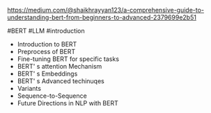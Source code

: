 
https://medium.com/@shaikhrayyan123/a-comprehensive-guide-to-understanding-bert-from-beginners-to-advanced-2379699e2b51

#BERT #LLM #introduction 

- Introduction to BERT
- Preprocess of BERT
- Fine-tuning BERT for specific tasks
- BERT' s attention Mechanism
- BERT' s Embeddings
- BERT' s Advanced techinuqes
- Variants
- Sequence-to-Sequence
- Future Directions in NLP with BERT